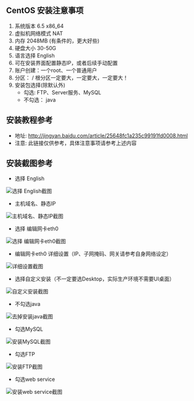 ## CentOS 安装注意事项

1. 系统版本 6.5 x86_64
2. 虚拟机网络模式 NAT
3. 内存 2048MB (有条件的，更大好些)
4. 硬盘大小 30-50G
5. 语言选择 English
6. 可在安装界面配置静态IP，或者后续手动配置
7. 账户创建：一个root、一个普通用户
8. 分区： / 根分区一定要大，一定要大，一定要大！
9. 安装包选择(除默认外)
	- 勾选: FTP、Server服务、MySQL
	- 不勾选： java

## 安装教程参考 
- 地址: http://jingyan.baidu.com/article/25648fc1a235c99191fd0008.html
- 注意: 此链接仅供参考，具体注意事项请参考上述内容

## 安装截图参考
- 选择 English

![选择 English截图](./select_english.png)

- 主机域名、静态IP

![主机域名、静态IP截图](./localhost_static_ip.png)

- 选择 编辑网卡eth0

![选择 编辑网卡eth0截图](./edit_eth0.png)

- 编辑网卡eth0 详细设置（IP、子网掩码、网关请参考自身网络设定）

![详细设置截图](./edit_detail.png)

- 选择自定义安装（不一定要选Desktop，实际生产环境不需要UI桌面）
 
![自定义安装截图](./custom_package.png)

- 不勾选java

![去掉安装java截图](./select_un_java.png)

- 勾选MySQL
 
![安装MySQL截图](./select_mysql.png)

- 勾选FTP

![安装FTP截图](./select_FTP.png)

- 勾选web service

![安装web service截图](./select_web_service.png)
